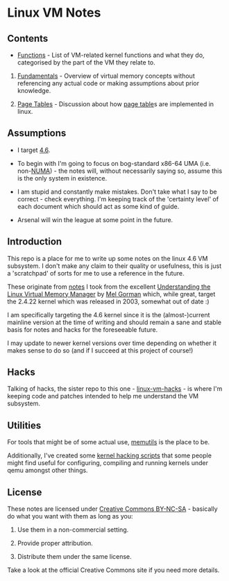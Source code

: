# Linux VM Notes

## Contents

* [Functions](funcs.md) - List of VM-related kernel functions and what they do,
  categorised by the part of the VM they relate to.

1. [Fundamentals](fundamentals.md) - Overview of virtual memory concepts without
   referencing any actual code or making assumptions about prior knowledge.

2. [Page Tables](page-tables.md) - Discussion about how
   [page table][page-table]s are implemented in linux.

## Assumptions

* I target [4.6][linux-4.6].

* To begin with I'm going to focus on bog-standard x86-64 UMA
  (i.e. non-[NUMA][numa]) - the notes will, without necessarily saying so,
  assume this is the only system in existence.

* I am stupid and constantly make mistakes. Don't take what I say to be
  correct - check everything. I'm keeping track of the 'certainty level' of each
  document which should act as some kind of guide.

* Arsenal will win the league at some point in the future.

## Introduction

This repo is a place for me to write up some notes on the linux 4.6 VM
subsystem. I don't make any claim to their quality or usefulness, this is just a
'scratchpad' of sorts for me to use a reference in the future.

These originate from [notes][linux-gorman] I took from the excellent
[Understanding the Linux Virtual Memory Manager][amazon-gorman] by
[Mel Gorman][gorman] which, while great, target the 2.4.22 kernel which was
released in 2003, somewhat out of date :)

I am specifically targeting the 4.6 kernel since it is the (almost-)current
mainline version at the time of writing and should remain a sane and stable
basis for notes and hacks for the foreseeable future.

I may update to newer kernel versions over time depending on whether it makes
sense to do so (and if I succeed at this project of course!)

## Hacks

Talking of hacks, the sister repo to this one - [linux-vm-hacks][vm-hacks] - is
where I'm keeping code and patches intended to help me understand the VM
subsystem.

## Utilities

For tools that might be of some actual use, [memutils][memutils] is the place to
be.

Additionally, I've created some [kernel hacking scripts][kernel-scripts] that
some people might find useful for configuring, compiling and running kernels
under qemu amongst other things.

## License

These notes are licensed under [Creative Commons BY-NC-SA][license] - basically
do what you want with them as long as you:

1. Use them in a non-commercial setting.

2. Provide proper attribution.

3. Distribute them under the same license.

Take a look at the official Creative Commons site if you need more details.

[linux-4.6]:https://github.com/torvalds/linux/tree/v4.6
[page-table]:https://en.wikipedia.org/wiki/Page_table
[numa]:https://en.wikipedia.org/wiki/Non-uniform_memory_access
[linux-gorman]:https://github.com/lorenzo-stoakes/linux-gorman-book-notes
[amazon-gorman]:http://www.amazon.co.uk/Understanding-Virtual-Memory-Manager-Perens/dp/0131453483
[gorman]:http://www.csn.ul.ie/~mel/blog/
[vm-hacks]:https://github.com/lorenzo-stoakes/linux-vm-hacks
[memutils]:https://github.com/lorenzo-stoakes/memutils
[kernel-scripts]:https://github.com/lorenzo-stoakes/kernel-scripts
[license]:http://creativecommons.org/licenses/by-nc-sa/4.0/
